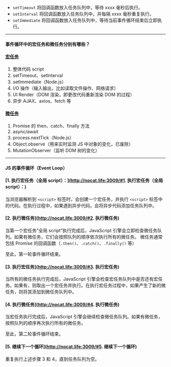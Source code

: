 - `setTimeout` 将回调函数放入任务队列中，等待 xxxx 毫秒后执行。
- `setInterval` 将回调函数放入任务队列中，并每隔 xxxx 毫秒重复执行。
- `setImmediate` 将回调函数放入任务队列中，等待当前事件循环结束后立即执行。

-----

#### 事件循环中的宏任务和微任务分别有哪些？

#### [宏任务](http://nocat.life:3009/#宏任务)

1. 整体代码 script
2. setTimeout、setInterval
3. setImmediate（Node.js）
4. I/O 操作（输入输出，比如读取文件操作、网络请求）
5. UI Render（DOM 渲染，即更改代码重新渲染 DOM 的过程）
6. 异步 AJAX、axios、fetch 等

#### [微任务](http://nocat.life:3009/#微任务)

1. Promise 的 then、catch、finally 方法
2. async/await
3. process.nextTick（Node.js）
4. Object.observe（⽤来实时监测 JS 中对象的变化，已废除）
5. MutationObserver（监听 DOM 树的变化）

---

#### JS 的事件循环（Event Loop）

#### [1. 执行宏任务（全局 script）：](http://nocat.life:3009/#1. 执行宏任务（全局 script）：)

当浏览器解析到 `<script>` 标签时，会创建一个宏任务，并执行 `<script>` 标签中的代码。在执行过程中，如果遇到异步代码，会将异步代码添加任务队列中。

#### [2. 执行微任务](http://nocat.life:3009/#2. 执行微任务)

当第一个宏任务“全局 script”执行完成后，JavaScript 引擎会立即检查微任务队列。如果有微任务，它们会按照队列的顺序依次执行所有的微任务。
微任务通常包括 Promise 的回调函数（`.then()`、`.catch()`、`.finally()` 等）

至此，第一轮事件循环结束。

#### [3. 执行宏任务](http://nocat.life:3009/#3. 执行宏任务)

当所有的微任务执行完成后，JavaScript 引擎会检查宏任务队列中是否还有宏任务。如果有，则取出一个宏任务并执行。在执行宏任务过程中，如果产生了新的微任务，则将其添加到微任务队列中。

#### [4. 执行微任务](http://nocat.life:3009/#4. 执行微任务)

当宏任务执行完成后，JavaScript 引擎会继续检查微任务队列。如果有微任务，按照队列的顺序再次执行所有的微任务。

至此，第二轮事件循环结束。

#### [5. 继续下一个循环](http://nocat.life:3009/#5. 继续下一个循环)

重复执行上述步骤 3 和 4，直到任务队列为空。